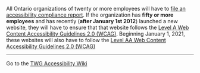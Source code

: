 All Ontario organizations of twenty or more employees will have to [file an accessibility compliance report](https://www.ontario.ca/page/completing-your-accessibility-compliance-report). If the organization has **fifty or more employees** and has recently (**after January 1st 2012**) launched a new website, they will have to ensure that that website follows the [Level A Web Content Accessibility Guidelines 2.0 (WCAG)](https://www.w3.org/WAI/WCAG21/quickref/). Beginning January 1, 2021, these websites will also have to follow the [Level AA Web Content Accessibility Guidelines 2.0 (WCAG)](https://www.w3.org/WAI/WCAG21/quickref/)

---

Go to the [TWG Accessibility Wiki](https://github.com/twg/accessibility/wiki)
